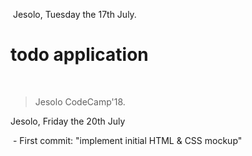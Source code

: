 ​											Jesolo, Tuesday the 17th July.

# todo application

​											

> Jesolo CodeCamp'18.

Jesolo, Friday the 20th July

​	- First commit: "implement initial HTML & CSS mockup"